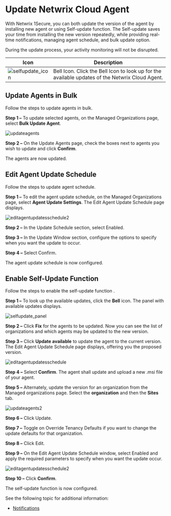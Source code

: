 # Update Netwrix Cloud Agent

With Netwrix 1Secure, you can both update the version of the agent by installing new agent or using Self-update function. The Self-update saves your time from installing the new version repeatedly, while providing real-time notifications, managing agent schedule, and bulk update option.

During the update process, your activity monitoring will not be disrupted.

| Icon | Description |
| --- | --- |
| ![selfupdate_icon](/static/img/product_docs/1secure/1secure/admin/selfupdate_icon.png) | Bell Icon. Click the Bell Icon to look up for the available updates of the Netwrix Cloud Agent. |

## Update Agents in Bulk

Follow the steps to update agents in bulk.

__Step 1 –__ To update selected agents, on the Managed Organizations page, select __Bulk Update Agent__.

![updateagents](/static/img/product_docs/1secure/1secure/admin/updateagents.png)

__Step 2 –__ On the Update Agents page, check the boxes next to agents you wish to update and click __Confirm__.

The agents are now updated.

## Edit Agent Update Schedule

Follow the steps to update agent schedule.

__Step 1 –__ To edit the agent update schedule, on the Managed Organizations page, select __Agent Update Settings__. The Edit Agent Update Schedule page displays.

![editagentupdatesschedule2](/static/img/product_docs/1secure/1secure/admin/editagentupdatesschedule2.png)

__Step 2 –__ In the Update Schedule section, select Enabled.

__Step 3 –__ In the Update Window section, configure the options to specify when you want the update to occur.

__Step 4 –__ Select Confirm.

The agent update schedule is now configured.

## Enable Self-Update Function

Follow the steps to enable the self-update function .

__Step 1 –__ To look up the available updates, click the __Bell__ icon. The panel with available updates displays.

![selfupdate_panel](/static/img/product_docs/1secure/1secure/admin/selfupdate_panel.png)

__Step 2 –__ Click __Fix__ for the agents to be updated. Now you can see the list of organizations and which agents may be updated to the new version.

__Step 3 –__ Click __Update available__ to update the agent to the current version. The Edit Agent Update Schedule page displays, offering you the proposed version.

![editagentupdatesschedule](/static/img/product_docs/1secure/1secure/admin/editagentupdatesschedule.png)

__Step 4 –__ Select __Confirm__. The agent shall update and upload a new .msi file of your agent.

__Step 5 –__ Alternately, update the version for an organization from the Managed organizations page. Select the __organization__ and then the __Sites__ tab.

![updateagents2](/static/img/product_docs/1secure/1secure/admin/updateagents2.png)

__Step 6 –__ Click Update.

__Step 7 –__ Toggle on Override Tenancy Defaults if you want to change the update defaults for that organization.

__Step 8 –__ Click Edit.

__Step 9 –__ On the Edit Agent Update Schedule window, select Enabled and apply the required parameters to specify when you want the update occur.

![editagentupdatesschedule2](/static/img/product_docs/1secure/1secure/admin/editagentupdatesschedule2.png)

__Step 10 –__ Click __Confirm__.

The self-update function is now configured.

See the following topic for additional information:

- [Notifications ](/docs/product_docs/1secure/1secure/admin/notifications.md)
